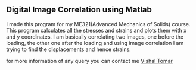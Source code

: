 ## Digital Image Correlation using Matlab

I made this program for my ME321(Advanced Mechanics of Solids) course. This program calculates all the stresses and strains and plots them with x and y coordinates. I am basically correlating two images, one before the loading, the other one after the loading and using image correlation I am trying to find the displacements and hence strains.

for more information of any query you can contact me [Vishal Tomar](http://www.vishaltomar.in) 